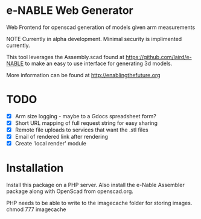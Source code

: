 e-NABLE Web Generator
=====================

Web Frontend for openscad generation of models given arm measurements

NOTE Currently in alpha development. Minimal security is implimented currently.

This tool leverages the Assembly.scad found at https://github.com/laird/e-NABLE to make an easy to use interface for generating 3d models.

More information can be found at http://enablingthefuture.org 


TODO
======================
- [x] Arm size logging - maybe to a Gdocs spreadsheet form?
- [x] Short URL mapping of full request string for easy sharing
- [x] Remote file uploads to services that want the .stl files
- [x] Email of rendered link after rendering
- [x] Create 'local render' module 

Installation
========
Install this package on a PHP server. Also install the e-Nable Assembler package along with OpenScad from openscad.org.

PHP needs to be able to write to the imagecache folder for storing images.
   chmod 777 imagecache
